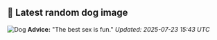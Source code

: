 ## 🐶 Latest random dog image
![Dog](https://images.dog.ceo/breeds/pekinese/n02086079_2073.jpg)
**Advice:** "The best sex is fun."
*Updated: 2025-07-23 15:43 UTC*
